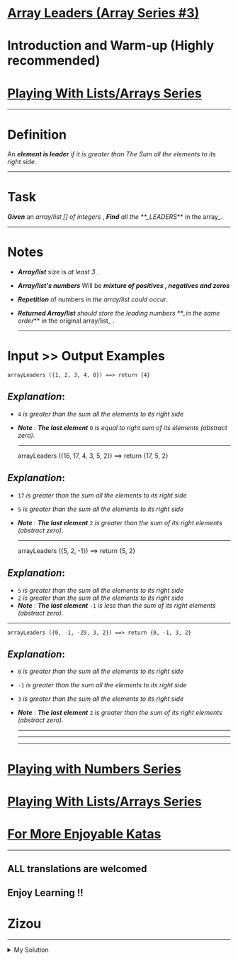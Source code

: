 # [Array Leaders (Array Series #3)](https://www.codewars.com/kata/5a651865fd56cb55760000e0)

# Introduction and Warm-up (Highly recommended)

# [Playing With Lists/Arrays Series](https://www.codewars.com/collections/playing-with-lists-slash-arrays)

---

# Definition

An **_element is leader_** _if it is greater than The Sum all the elements to its right side_.

---

# Task

**_Given_** an _array/list \[\] of integers_ , **_Find_** _all the \*\*\_LEADERS_\*\* in the array\_.

---

# Notes

- **_Array/list_** size is _at least 3_ .
- **_Array/list's numbers_** Will be **_mixture of positives , negatives and zeros_**
- **_Repetition_** of numbers in _the array/list could occur_.
- **_Returned Array/list_** _should store the leading numbers \*\*\_in the same order_\*\* in the original
  array/list\_ .

  ***

# Input >> Output Examples

    arrayLeaders ({1, 2, 3, 4, 0}) ==> return {4}

## **_Explanation_**:

- `4` _is greater than the sum all the elements to its right side_
- **_Note_** : **_The last element_** `0` _is equal to right sum of its elements (abstract zero)_.

  ***

  arrayLeaders ({16, 17, 4, 3, 5, 2}) ==> return {17, 5, 2}

## **_Explanation_**:

- `17` _is greater than the sum all the elements to its right side_
- `5` _is greater than the sum all the elements to its right side_
- **_Note_** : **_The last element_** `2` _is greater than the sum of its right elements (abstract zero)_.

  ***

  arrayLeaders ({5, 2, -1}) ==> return {5, 2}

## **_Explanation_**:

- `5` _is greater than the sum all the elements to its right side_
- `2` _is greater than the sum all the elements to its right side_
- **_Note_** : **_The last element_** `-1` _is less than the sum of its right elements (abstract zero)_.

---

    arrayLeaders ({0, -1, -29, 3, 2}) ==> return {0, -1, 3, 2}

## **_Explanation_**:

- `0` _is greater than the sum all the elements to its right side_
- `-1` _is greater than the sum all the elements to its right side_
- `3` _is greater than the sum all the elements to its right side_
- **_Note_** : **_The last element_** `2` _is greater than the sum of its right elements (abstract zero)_.

  ***

  ***

  ***

# [Playing with Numbers Series](https://www.codewars.com/collections/playing-with-numbers)

# [Playing With Lists/Arrays Series](https://www.codewars.com/collections/playing-with-lists-slash-arrays)

# [For More Enjoyable Katas](http://www.codewars.com/users/MrZizoScream/authored)

---

## ALL translations are welcomed

## Enjoy Learning !!

# Zizou

---

<details><summary>My Solution</summary>

```js
function arrayLeaders(numbers) {
  const result = []
  numbers.reverse().reduce((total, cur) => {
    if (cur > total) result.unshift(cur)
    return (total += cur)
  }, 0)

  return result
}
```

</details>
